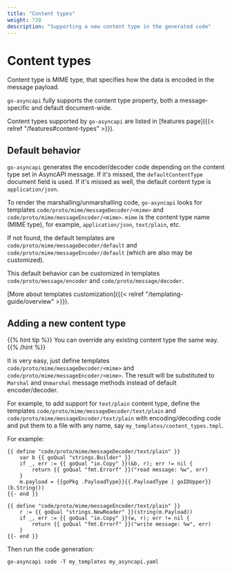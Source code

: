 ```yaml
---
title: "Content types"
weight: 720
description: "Supporting a new content type in the generated code"
---
```


# Content types

Content type is MIME type, that specifies how the data is encoded in the message payload. 

`go-asyncapi` fully supports the content type property, both a message-specific and default document-wide.

Content types supported by `go-asyncapi` are listed in [features page]({{< relref "/features#content-types" >}}).

## Default behavior

`go-asyncapi` generates the encoder/decoder code depending on the content type set in AsyncAPI message. If it's missed, 
the `defaultContentType` document field is used. If it's missed as well, the default content type is `application/json`.

To render the marshalling/unmarshalling code, `go-asyncapi` looks for templates `code/proto/mime/messageDecoder/<mime>`
and `code/proto/mime/messageEncoder/<mime>`. `mime` is the content type name (MIME type),
for example, `application/json`, `text/plain`, etc.

If not found, the default templates are `code/proto/mime/messageDecoder/default` and 
`code/proto/mime/messageEncoder/default` (which are also may be customized).

This default behavior can be customized in templates `code/proto/message/encoder` and `code/proto/message/decoder`.

[More about templates customization]({{< relref "/templating-guide/overview" >}}).

## Adding a new content type

{{% hint tip %}}
You can override any existing content type the same way.
{{% /hint %}}

It is very easy, just define templates `code/proto/mime/messageDecoder/<mime>` and `code/proto/mime/messageEncoder/<mime>`.
The result will be substituted to `Marshal` and `Unmarshal` message methods instead of default encoder/decoder.

For example, to add support for `text/plain` content type, define the templates `code/proto/mime/messageDecoder/text/plain`
and `code/proto/mime/messageEncoder/text/plain` with encoding/decoding code and put them to a file with any name, 
say `my_templates/content_types.tmpl`.

For example:

```gotemplate
{{ define "code/proto/mime/messageDecoder/text/plain" }}
    var b {{ goQual "strings.Builder" }}
    if _, err := {{ goQual "io.Copy" }}(&b, r); err != nil {
        return {{ goQual "fmt.Errorf" }}("read message: %w", err)
    }
    m.payload = {{goPkg .PayloadType}}{{.PayloadType | goIDUpper}}(b.String())
{{- end }}

{{ define "code/proto/mime/messageEncoder/text/plain" }}
    r := {{ goQual "strings.NewReader" }}(string(m.Payload))
    if _, err := {{ goQual "io.Copy" }}(w, r); err != nil {
        return {{ goQual "fmt.Errorf" }}("write message: %w", err)
    }
{{- end }}
```

Then run the code generation:

```shell
go-asyncapi code -T my_templates my_asyncapi.yaml
```
